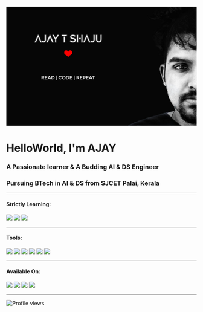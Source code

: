 ![AJAY](AJAY.jpg)

# HelloWorld, I'm AJAY

### A Passionate learner & A Budding  AI & DS Engineer

### Pursuing BTech in AI & DS from SJCET Palai, Kerala
---

#### Strictly Learning:

[<img src="https://img.icons8.com/color/480/000000/c-programming.png" height='70'>](https://www.google.com/search?q=c+programming&sxsrf=APq-WBsl39GV81CI__BoZYBzVXrIVv7SZw%3A1643466577516&ei=UU_1YaiAH4ad4-EPu7Oi-Ao&ved=0ahUKEwjo7LWMltf1AhWGzjgGHbuZCK8Q4dUDCA4&uact=5&oq=c+programming&gs_lcp=Cgdnd3Mtd2l6EANKBAhBGABKBAhGGABQAFgAYMYBaABwAngAgAEAiAEAkgEAmAEAoAEBwAEB&sclient=gws-wiz)  [<img src="https://img.icons8.com/color/480/000000/java-coffee-cup-logo--v1.png" height='70'>](https://www.google.com/search?q=java&oq=java&aqs=chrome..69i57j69i59l3j69i60j69i65j69i60l2.1810j0j7&sourceid=chrome&ie=UTF-8)  [<img src='https://img.icons8.com/color/480/000000/python--v1.png' height='70'>](https://www.google.com/search?q=python+programming&sxsrf=APq-WBuymoiX93NwZGUwtZhHIcQPirA_zw%3A1643466570865&ei=Sk_1YduiNK3G4-EPmrWIqA4&oq=python+p&gs_lcp=Cgdnd3Mtd2l6EAMYAzIECCMQJzIECCMQJzIECCMQJzIICAAQgAQQsQMyCAgAEIAEELEDMggIABCABBCxAzIICAAQgAQQsQMyCAgAEIAEELEDMggIABCABBCxAzIFCAAQgAQ6BwgjELADECc6BwgAEEcQsAM6BwgAELADEEM6CggAEOQCELADGAA6EgguEMcBENEDEMgDELADEEMYAToMCC4QyAMQsAMQQxgBOgcIABCxAxBDOgcILhCxAxBDOgQIABBDSgQIQRgASgQIRhgBUL4LWN8PYLMgaAFwAngAgAGOAYgBlwKSAQMwLjKYAQCgAQHIARHAAQHaAQYIABABGAnaAQYIARABGAg&sclient=gws-wiz)  

---
#### Tools:
[<img src="https://img.icons8.com/fluency/240/000000/visual-studio-code-2019.png" height='50'>](https://www.google.com/search?q=vs+code&oq=vs+code&aqs=chrome..69i57j69i59j0i433i512l2j0i512j0i433i512j0i512j69i60.1255j0j7&sourceid=chrome&ie=UTF-8) [<img src="https://img.icons8.com/officexs/480/000000/java-eclipse.png" height='50'>](https://www.google.com/search?q=eclipse+java&oq=eclipse+java&aqs=chrome..69i57j0i67j0i67i433l3j69i60l3.2800j0j7&sourceid=chrome&ie=UTF-8) [<img src="https://img.icons8.com/fluency/240/ffffff/github.png" height='50'>](https://desktop.github.com/) [<img src="https://img.icons8.com/color/480/000000/adobe-photoshop--v1.png" height='50'>](https://www.adobe.com/products/photoshop.html) [<img src="https://img.icons8.com/color/480/000000/adobe-illustrator--v1.png" height='50'>](https://www.adobe.com/products/illustrator.html)  [<img src="https://img.icons8.com/cute-clipart/256/000000/canva-app.png" height='50'>](https://www.canva.com/)

---
#### Available On:

[<img src="https://img.icons8.com/fluency/240/000000/instagram-new.png" height='40'>](https://www.instagram.com/https://www.instagram.com/mr_againster//)    [<img src="https://img.icons8.com/material-outlined/384/000000/github.png"  height='40'>](https://github.com/004Ajay)   [<img src="https://img.icons8.com/color/480/000000/linkedin.png" height='40'>](https://www.linkedin.com/in/https://www.linkedin.com/in/ajay-t-shaju-976212183//)   [<img src="https://img.icons8.com/fluency/96/000000/domain.png" height='40'>](https://004ajay.github.io/)  

---


![Profile views](https://gpvc.arturio.dev/004Ajay)  
<!--















Strictly Learning: C, java, python, social connection

Available on: github, Linkedin & insta

active commits, profile view

-->